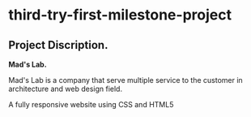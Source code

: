 # third-try-first-milestone-project

## Project Discription.

**Mad's Lab.**

Mad's Lab is a company that serve multiple service to the customer in architecture and web design field.

A fully responsive website using CSS and HTML5
